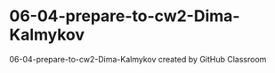 # 06-04-prepare-to-cw2-Dima-Kalmykov
06-04-prepare-to-cw2-Dima-Kalmykov created by GitHub Classroom
